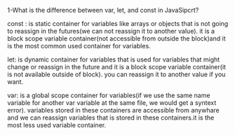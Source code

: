 1-What is the difference between var, let, and const in JavaSipcrt?

const : is static container for variables like arrays or objects that is not going to reassign in the futures(we can not reassign it to another value). it is a block scope variable container(not accessible from outside the block)and it is the most common used container for variables.

let: is dynamic container for variables that is used for variables that might change or reassign in the future and it is a block scope variable container(it is not available outside of block).
you can reassign it to another value if you want.

var: is a global scope container for variables(if we use the same name variable for another var variable at the same file, we would get a syntext error). variables stored in these containers are accessible from anywhare and we can reassign variables that is stored in these containers.it is the most less used variable container.
